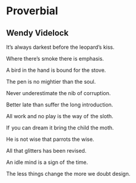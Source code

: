 # Proverbial
## Wendy Videlock
It’s always darkest before the leopard’s kiss.

Where there’s smoke there is emphasis.

A bird in the hand is bound for the stove.

The pen is no mightier than the soul.

Never underestimate the nib of corruption.

Better late than suffer the long introduction.

All work and no play is the way of  the sloth.

If  you can dream it bring the child the moth.

He is not wise that parrots the wise.

All that glitters has been revised.

An idle mind is a sign of  the time.

The less things change the more we doubt design.